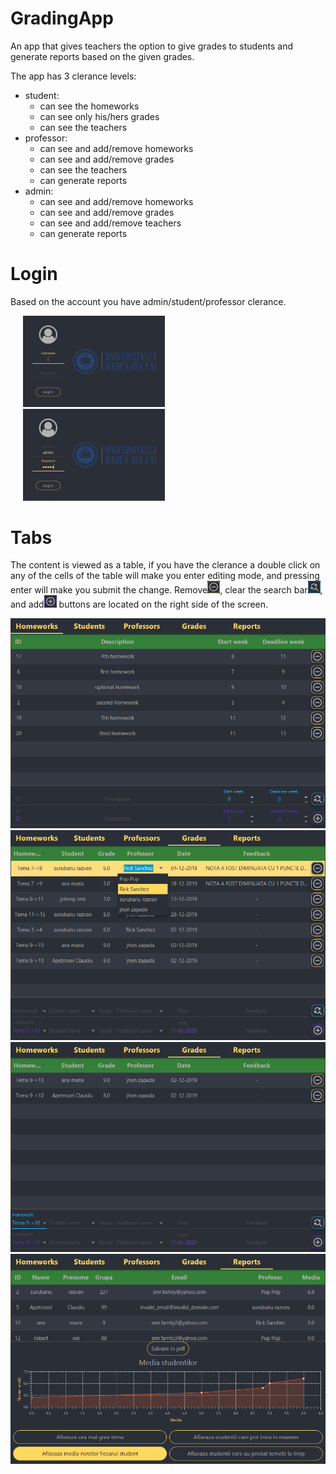 # GradingApp

<p>An app that gives teachers the option to give grades to students and generate reports based on the given grades.</p>

The app has 3 clerance levels:
  <ul>
    <li>
      student:
      <ul>
        <li>can see the homeworks</li>
        <li>can see only his/hers grades</li>
        <li>can see the teachers</li>
      </ul>
    </li>
    <li>
      professor:
      <ul>
          <li>can see and add/remove homeworks</li>
          <li>can see and add/remove grades</li>
          <li>can see the teachers</li>
          <li>can generate reports</li>
      </ul>
    </li>
    <li>
      admin:
        <ul>
          <li>can see and add/remove homeworks</li>
          <li>can see and add/remove grades</li>
          <li>can see and add/remove teachers</li>
          <li>can generate reports</li>
        </ul>
      </li>
  </ul>

# Login
  Based on the account you have admin/student/professor clerance.

<img src="images/login1.png" width=45% hspace="20"><img src="images/login2.png" width=45% hspace="20">

# Tabs
  The content is viewed as a table, if you have the clerance a double click on any of the cells of the table will make you enter editing mode, and pressing enter will make you submit the change.
  Remove<img src="images/remove.png" width=20>, clear the search bar<img src="images/clear_search.png" width=20>, and add<img src="images/add.png" width=20> buttons are located on the right side of the screen.

<img src="images/homework_tab.png">
<img src="images/auto-complete.png">
<img src="images/search_bar.png">
<img src="images/reports_tab.png">
